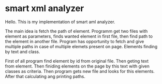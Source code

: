 # smart xml analyzer
Hello.
This is my implementation of smart aml analyzer.

The main idea is fetch the path of element.
Programm get two files with element as parameters, finds wanted element in first file, then find path to the element in another file.
Program has opportunity to fetch and give multiple paths in case of multiple elemets present on page.
Elements finding by text and class.

First of all program find element by id from original file.
Then geting text from element.
Then finiding elements on the page by this text with given classes as criteria. 
Then program gets new file and looks for this elements.
After that calculating ang printing paths.
